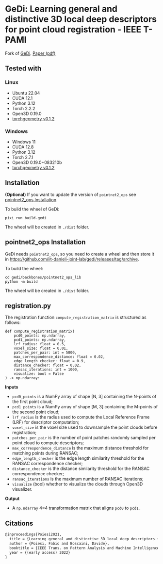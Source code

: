 # GeDi: Learning general and distinctive 3D local deep descriptors for point cloud registration - IEEE T-PAMI

Fork of [GeDi](https://github.com/fabiopoiesi/gedi). [Paper (pdf)](https://arxiv.org/pdf/2105.10382.pdf)

## Tested with

### Linux 
- Ubuntu 22.04
- CUDA 12.1
- Python 3.12
- Torch 2.2.2
- Open3D 0.19.0
- [torchgeometry v0.1.2](https://kornia.readthedocs.io/en/v0.1.2/)

### Windows

- Windows 11
- CUDA 12.8
- Python 3.12
- Torch 2.7.1
- Open3D 0.19.0+083210b
- [torchgeometry v0.1.2](https://kornia.readthedocs.io/en/v0.1.2/)

## Installation

**(Optional)** If you want to update the version of `pointnet2_ops` see [pointnet2_ops Installation](#pointnet2_ops-installation).

To build the wheel of GeDi:

```
pixi run build-gedi
```

The wheel will be created in `./dist` folder.

## pointnet2_ops Installation

GeDi needs `pointnet2_ops`, so you need to create a wheel and then store it in https://github.com/iit-danieli-joint-lab/gedi/releases/tag/archive.

To build the wheel:

```
cd gedi/backbones/pointnet2_ops_lib
python -m build
```

The wheel will be created in `./dist` folder.

## registration.py

The registration function `compute_registration_matrix` is structured as follows:

```
def compute_registration_matrix(
    pcd0_points: np.ndarray,
    pcd1_points: np.ndarray,
    lrf_radius: float = 0.5,
    voxel_size: float = 0.01,
    patches_per_pair: int = 5000,
    max_correspondence_distance: float = 0.02,
    edge_length_checker: float = 0.9,
    distance_checker: float = 0.02,
    ransac_iterations: int = 1000,
    visualize: bool = False
) -> np.ndarray:
```

**Inputs**

- `pcd0_points` is a NumPy array of shape [N, 3] containing the N-points of the first point cloud;
- `pcd1_points` is a NumPy array of shape [M, 3] containing the M-points of the second point cloud;
- `lrf_radius` is the radius used to compute the Local Reference Frame (LRF) for descriptor computation;
- `voxel_size` is the voxel size used to downsample the point clouds before registration;
- `patches_per_pair` is the number of point patches randomly sampled per point cloud to compute descriptors;
- `max_correspondence_distance` is the maximum distance threshold for matching points during RANSAC;
- `edge_length_checker` is the edge length similarity threshold for the RANSAC correspondence checker;
- `distance_checker` is the distance similarity threshold for the RANSAC correspondence checker;
- `ransac_iterations` is the maximum number of RANSAC iterations;
- `visualize` (bool) whether to visualize the clouds through Open3D visualizer.

**Output**

- A `np.ndarray` 4×4 transformation matrix that aligns `pcd0` to `pcd1`.

## Citations

```latex
@inproceedings{Poiesi2021,
  title = {Learning general and distinctive 3D local deep descriptors for point cloud registration},
  author = {Poiesi, Fabio and Boscaini, Davide},
  booktitle = {IEEE Trans. on Pattern Analysis and Machine Intelligence},
  year = {(early access) 2022}
}
```

